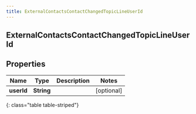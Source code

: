 ```yaml
---
title: ExternalContactsContactChangedTopicLineUserId
---
```

## ExternalContactsContactChangedTopicLineUserId


## Properties

| Name | Type | Description | Notes |
| ------------ | ------------- | ------------- | ------------- |
| **userId** | <!----><!---->**String**<!----> |  |  [optional] |
{: class="table table-striped"}



